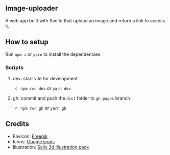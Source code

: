 ## Image-uploader
A web app built with Svelte that upload an image and return a link to access it.

## How to setup

Run `npm i` or `yarn` to install the dependencies

### Scripts

1. dev: start vite for development
   * `npm run dev` or `yarn dev`

2. gh: commit and push the `dist` folder to `gh-pages` branch
   * `npm run gh` or `yarn gh`

## Credits

* Favicon: [Freepik](https://www.freepik.com)
* Icons: [Google icons](https://fonts.google.com/icons)
* Illustration: [Sally 3d Illustration pack](https://www.figma.com/file/xUhwoCYieEjlWr7yoNMcB7/SALY---3D-Illustration-Pack-(Community)?node-id=0%3A1)
